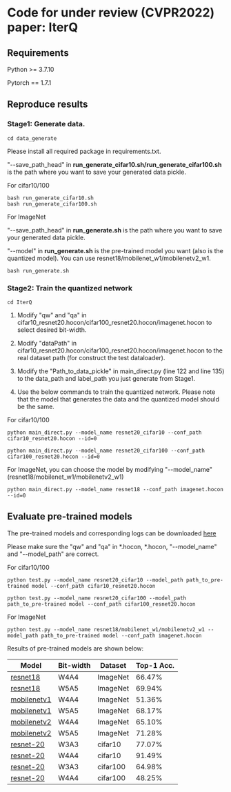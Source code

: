 # Code for under review (CVPR2022) paper: IterQ

## Requirements

Python >= 3.7.10

Pytorch == 1.7.1

## Reproduce results

### Stage1: Generate data.



```
cd data_generate
```

Please install all required package in requirements.txt.

"--save_path_head" in **run_generate_cifar10.sh/run_generate_cifar100.sh** is the path where you want to save your generated data pickle.

For cifar10/100
```
bash run_generate_cifar10.sh
bash run_generate_cifar100.sh
```

For ImageNet

"--save_path_head" in **run_generate.sh** is the path where you want to save your generated data pickle.

"--model" in **run_generate.sh** is the pre-trained model you want (also is the quantized model). 
You can use resnet18/mobilenet_w1/mobilenetv2_w1.
```
bash run_generate.sh
```

### Stage2: Train the quantized network

```
cd IterQ
```

1. Modify "qw" and "qa" in cifar10_resnet20.hocon/cifar100_resnet20.hocon/imagenet.hocon to select desired bit-width.

2. Modify "dataPath" in cifar10_resnet20.hocon/cifar100_resnet20.hocon/imagenet.hocon to the real dataset path (for construct the test dataloader).

3. Modify the "Path_to_data_pickle" in main_direct.py (line 122 and line 135) to the data_path and label_path you just generate from Stage1.

4. Use the below commands to train the quantized network. Please note that the model that generates the data and the quantized model should be the same.


For cifar10/100
```
python main_direct.py --model_name resnet20_cifar10 --conf_path cifar10_resnet20.hocon --id=0

python main_direct.py --model_name resnet20_cifar100 --conf_path cifar100_resnet20.hocon --id=0
```

For ImageNet, you can choose the model by modifying "--model_name" (resnet18/mobilenet_w1/mobilenetv2_w1)
```
python main_direct.py --model_name resnet18 --conf_path imagenet.hocon --id=0
```


## Evaluate pre-trained models

The pre-trained models and corresponding logs can be downloaded [here](https://drive.google.com/drive/folders/1wk0WNxHhJiUky2ymEYJBg4o6oXLM15e4?usp=sharing) 

Please make sure the "qw" and "qa" in *.hocon, *.hocon, "--model_name" and "--model_path" are correct.

For cifar10/100
```
python test.py --model_name resnet20_cifar10 --model_path path_to_pre-trained model --conf_path cifar10_resnet20.hocon

python test.py --model_name resnet20_cifar100 --model_path path_to_pre-trained model --conf_path cifar100_resnet20.hocon
```

For ImageNet
```
python test.py --model_name resnet18/mobilenet_w1/mobilenetv2_w1 --model_path path_to_pre-trained model --conf_path imagenet.hocon
```

Results of pre-trained models are shown below:

| Model     | Bit-width| Dataset  | Top-1 Acc.  |
| --------- | -------- | -------- | ----------- | 
| [resnet18](https://drive.google.com/file/d/1cMmYk9h7WhTkNRqataD0GWVCB3Dg0wPm/view?usp=sharing)  | W4A4 | ImageNet | 66.47%    | 
| [resnet18](https://drive.google.com/file/d/1k8Sh30Ftl0vkmttQYxy29XBuGRLf9H2m/view?usp=sharing)  | W5A5 | ImageNet | 69.94%    | 
| [mobilenetv1](https://drive.google.com/file/d/19Nzp6PyQcqRnAw9ZkNNpIPC8-IARfdBP/view?usp=sharing)  | W4A4 | ImageNet | 51.36%    |
| [mobilenetv1](https://drive.google.com/file/d/1KVGzD4K4qYzD-6KTtqGMYJ23YpJyuD2V/view?usp=sharing)  | W5A5 | ImageNet | 68.17%    | 
| [mobilenetv2](https://drive.google.com/file/d/16qfhgPsnORUq8EzMacoWNMNQ9npygM5h/view?usp=sharing)  | W4A4 | ImageNet | 65.10%    | 
| [mobilenetv2](https://drive.google.com/file/d/1PhsHcPLmpfcAUAxMAkWOr4-J1yJMWoXo/view?usp=sharing)  | W5A5 | ImageNet | 71.28%    |
| [resnet-20](https://drive.google.com/file/d/1MCA2bOiXnTJ3143oQW2l1c6cNsmtpmNC/view?usp=sharing)  | W3A3 | cifar10 | 77.07%    | 
| [resnet-20](https://drive.google.com/file/d/10RrZ9-weZ5Gq-g9XnVvEEh9esvyQ5_w6/view?usp=sharing)  | W4A4 | cifar10 | 91.49%    | 
| [resnet-20](https://drive.google.com/file/d/1-OJB6WJd-VyyR9JY2M6u32UBXB663nDn/view?usp=sharing)  | W3A3 | cifar100 | 64.98%    | 
| [resnet-20](https://drive.google.com/file/d/1M07Dvk747N1_CS9Tfl_EiBRV78aW7jC3/view?usp=sharing)  | W4A4 | cifar100 | 48.25%    | 